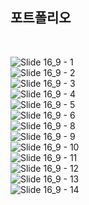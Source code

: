 ## 포트폴리오
<br>

![Slide 16_9 - 1](https://github.com/user-attachments/assets/a5faea3a-7a2c-478f-8a02-59205c48836f)<br>
![Slide 16_9 - 2](https://github.com/user-attachments/assets/c5f4123c-93f1-4f71-9117-c0602a20edfa)<br>
![Slide 16_9 - 3](https://github.com/user-attachments/assets/ef6780a6-55ef-4a26-bc73-1a170fe28045)<br>
![Slide 16_9 - 4](https://github.com/user-attachments/assets/7097dfba-6b51-48f7-a10e-4214df3458ff)<br>
![Slide 16_9 - 5](https://github.com/user-attachments/assets/806bb659-e183-491d-8ffb-cc28cff1680a)<br>
![Slide 16_9 - 6](https://github.com/user-attachments/assets/06ce4df6-37aa-4419-af8b-e4ad5cc03ba2)<br>
![Slide 16_9 - 8](https://github.com/user-attachments/assets/2c4e4da5-dac4-4c61-89a5-01f1e22d3135)<br>
![Slide 16_9 - 9](https://github.com/user-attachments/assets/b4ed38b7-3bac-4bab-9a56-8e4627c46f89)<br>
![Slide 16_9 - 10](https://github.com/user-attachments/assets/a8b08068-bb22-4a31-9f4f-9bb34609a004)<br>
![Slide 16_9 - 11](https://github.com/user-attachments/assets/7bf93c74-60f0-414f-a1d3-170e1dd91ab1)<br>
![Slide 16_9 - 12](https://github.com/user-attachments/assets/73cdab02-af48-45b9-81ac-052445e03965)<br>
![Slide 16_9 - 13](https://github.com/user-attachments/assets/3bde9792-e549-4537-9880-86a2bd73cc58)<br>
![Slide 16_9 - 14](https://github.com/user-attachments/assets/b49ba995-3779-4b91-87eb-75005010c474)<br>
